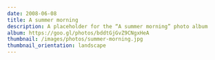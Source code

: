 ```yaml
---
date: 2008-06-08
title: A summer morning
description: A placeholder for the “A summer morning” photo album
album: https://goo.gl/photos/bddtGjGvZ9CNgxHeA
thumbnail: /images/photos/summer-morning.jpg
thumbnail_orientation: landscape
---
```

